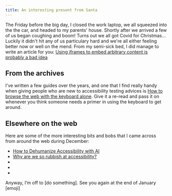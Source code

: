 ```yaml
---
title: An interesting present from Santa
---
```


The Friday before the big day, I closed the work laptop, we all squeezed into the the car, and headed to my parents' house. Shortly after we arrived a few of us began coughing and boom! Turns out we all got Covid for Christmas… Luckily it didn't hit any of us particulary hard and we're all either feeling better now or well on the mend. From my semi-sick bed, I did manage to write an article for you: [Using iframes to embed arbitrary content is probably a bad idea](https://www.tempertemper.net/blog/using-iframes-to-embed-arbitrary-content-is-probably-a-bad-idea)


## From the archives

I've written a few guides over the years, and one that I find really handy when giving people who are new to accessibility testing advices is [How to browse the web with the keyboard alone](https://www.tempertemper.net/blog/how-to-browse-the-web-with-the-keyboard-alone). Give it a re-read and pass it on whenever you think someone needs a primer in using the keyboard to get around.


## Elsewhere on the web

Here are some of the more interesting bits and bobs that I came across from around the web during December:

- [How to Dehumanize Accessibility with AI](https://ashleemboyer.com/blog/how-to-dehumanize-accessibility-with-ai/)
- [Why are we so rubbish at accessibility?](https://carmemias.com/why-are-we-so-rubbish-at-accessibility/)
- []()
- []()
- []()

Anyway, I’m off to [do something]. See you again at the end of January [emoji]
